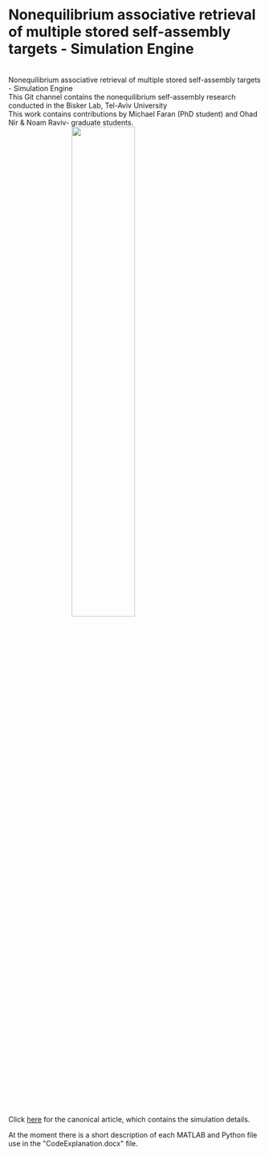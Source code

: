 # Nonequilibrium associative retrieval of multiple stored self-assembly targets - Simulation Engine


<br>Nonequilibrium associative retrieval of multiple stored self-assembly targets - Simulation Engine 
<br> This Git channel contains the nonequilibrium self-assembly research conducted in the Bisker Lab, Tel-Aviv University
<br> This work contains contributions by Michael Faran (PhD student) and Ohad Nir & Noam Raviv- graduate students.
<br><img src="https://i.ibb.co/n8NgHcz/hello-world.png" style="display:block;margin-left:auto;margin-right:auto;width:50%;"/>
<br>Click <a href="https://www.pnas.org/content/pnas/115/45/E10531.full.pdf">here</a> for the canonical article, which contains the simulation details.

At the moment there is a short description of each MATLAB and Python file use in the "CodeExplanation.docx" file. 
